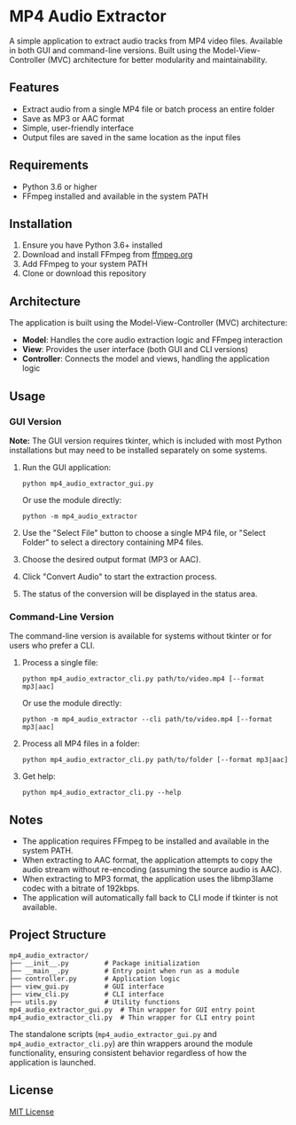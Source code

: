 # MP4 Audio Extractor

A simple application to extract audio tracks from MP4 video files. Available in both GUI and command-line versions. Built using the Model-View-Controller (MVC) architecture for better modularity and maintainability.

## Features

- Extract audio from a single MP4 file or batch process an entire folder
- Save as MP3 or AAC format
- Simple, user-friendly interface
- Output files are saved in the same location as the input files

## Requirements

- Python 3.6 or higher
- FFmpeg installed and available in the system PATH

## Installation

1. Ensure you have Python 3.6+ installed
2. Download and install FFmpeg from [ffmpeg.org](https://ffmpeg.org/)
3. Add FFmpeg to your system PATH
4. Clone or download this repository

## Architecture

The application is built using the Model-View-Controller (MVC) architecture:

- **Model**: Handles the core audio extraction logic and FFmpeg interaction
- **View**: Provides the user interface (both GUI and CLI versions)
- **Controller**: Connects the model and views, handling the application logic

## Usage

### GUI Version

**Note:** The GUI version requires tkinter, which is included with most Python installations but may need to be installed separately on some systems.

1. Run the GUI application:
   ```
   python mp4_audio_extractor_gui.py
   ```

   Or use the module directly:
   ```
   python -m mp4_audio_extractor
   ```

2. Use the "Select File" button to choose a single MP4 file, or "Select Folder" to select a directory containing MP4 files.

3. Choose the desired output format (MP3 or AAC).

4. Click "Convert Audio" to start the extraction process.

5. The status of the conversion will be displayed in the status area.

### Command-Line Version

The command-line version is available for systems without tkinter or for users who prefer a CLI.

1. Process a single file:
   ```
   python mp4_audio_extractor_cli.py path/to/video.mp4 [--format mp3|aac]
   ```

   Or use the module directly:
   ```
   python -m mp4_audio_extractor --cli path/to/video.mp4 [--format mp3|aac]
   ```

2. Process all MP4 files in a folder:
   ```
   python mp4_audio_extractor_cli.py path/to/folder [--format mp3|aac]
   ```

3. Get help:
   ```
   python mp4_audio_extractor_cli.py --help
   ```

## Notes

- The application requires FFmpeg to be installed and available in the system PATH.
- When extracting to AAC format, the application attempts to copy the audio stream without re-encoding (assuming the source audio is AAC).
- When extracting to MP3 format, the application uses the libmp3lame codec with a bitrate of 192kbps.
- The application will automatically fall back to CLI mode if tkinter is not available.

## Project Structure

```
mp4_audio_extractor/
├── __init__.py         # Package initialization
├── __main__.py         # Entry point when run as a module
├── controller.py       # Application logic
├── view_gui.py         # GUI interface
├── view_cli.py         # CLI interface
├── utils.py            # Utility functions
mp4_audio_extractor_gui.py  # Thin wrapper for GUI entry point
mp4_audio_extractor_cli.py  # Thin wrapper for CLI entry point
```

The standalone scripts (`mp4_audio_extractor_gui.py` and `mp4_audio_extractor_cli.py`) are thin wrappers around the module functionality, ensuring consistent behavior regardless of how the application is launched.

## License

[MIT License](LICENSE)
